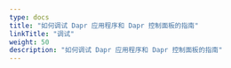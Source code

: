 ```yaml
---
type: docs
title: "如何调试 Dapr 应用程序和 Dapr 控制面板的指南"
linkTitle: "调试"
weight: 50
description: "如何调试 Dapr 应用程序和 Dapr 控制面板的指南"
---
```


